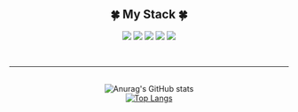
<div align = "center">
  <h2>🍀  My Stack  🍀</h2>
  <img src="https://img.shields.io/badge/JAVA-007396.svg?style=for-the-badge&logo=Java&logoColor=white"/>
  <img src="https://img.shields.io/badge/PYTHON-3776AB.svg?style=for-the-badge&logo=Python&logoColor=white"/>
  <img src="https://img.shields.io/badge/C-A8B9CC.svg?style=for-the-badge&logo=C&logoColor=white"/>
  <img src="https://img.shields.io/badge/Spring-6DB33F.svg?style=for-the-badge&logo=Spring&logoColor=white"/>
  <img src="https://img.shields.io/badge/mysql-4479A1?style=for-the-badge&logo=mysql&logoColor=white">
  
  <br/><hr/>     
![Anurag's GitHub stats](https://github-readme-stats.vercel.app/api?username=juhee77&show_icons=true&theme=radical) 
  <br />
[![Top Langs](https://github-readme-stats.vercel.app/api/top-langs/?username=juhee77&layout=compact)](https://github.com/juhee77/github-readme-stats)
</div>


<!--<a href="버튼을 눌렀을 때 이동할 링크" target="_blank"><img src="https://img.shields.io/badge/뱃지레이블-배경색?style=뱃지모양&logo=로고&logoColor=로고색상"/></a>
<a href="버튼을 눌렀을 때 이동할 링크" target="_blank"><img src="https://img.shields.io/badge/뱃지레이블-배경색?style=뱃지모양&logo=로고&logoColor=로고색상"/></a>
-->
<!--
**juhee77/juhee77** is a ✨ _special_ ✨ repository because its `README.md` (this file) appears on your GitHub profile.

Here are some ideas to get you started:

- 🔭 I’m currently working on ...
- 🌱 I’m currently learning ...
- 👯 I’m looking to collaborate on ...
- 🤔 I’m looking for help with ...
- 💬 Ask me about ...
- 📫 How to reach me: ...
- 😄 Pronouns: ...
- ⚡ Fun fact: ...
-->
